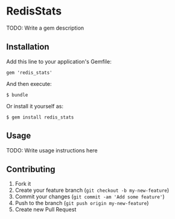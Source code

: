 # RedisStats

TODO: Write a gem description

## Installation

Add this line to your application's Gemfile:

    gem 'redis_stats'

And then execute:

    $ bundle

Or install it yourself as:

    $ gem install redis_stats

## Usage

TODO: Write usage instructions here

## Contributing

1. Fork it
2. Create your feature branch (`git checkout -b my-new-feature`)
3. Commit your changes (`git commit -am 'Add some feature'`)
4. Push to the branch (`git push origin my-new-feature`)
5. Create new Pull Request
